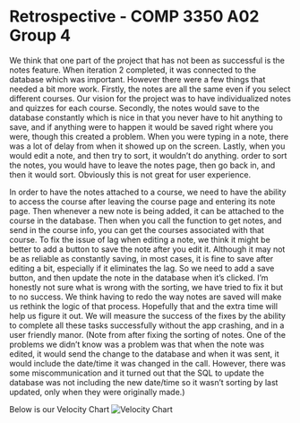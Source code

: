 # Retrospective - COMP 3350 A02 Group 4

We think that one part of the project that has not been as successful is the notes feature. 
When iteration 2 completed, it was connected to the database which was important. 
However there were a few things that needed a bit more work. Firstly, the notes are all the same even if you select different courses. 
Our vision for the project was to have individualized notes and quizzes for each course. 
Secondly, the notes would save to the database constantly which is nice in that you never have to hit anything to save, and if anything were to happen it would be saved right where you were, though this created a problem. 
When you were typing in a note, there was a lot of delay from when it showed up on the screen. 
Lastly, when you would edit a note, and then try to sort, it wouldn’t do anything. 
order to sort the notes, you would have to leave the notes page, then go back in, and then it would sort. 
Obviously this is not great for user experience.

In order to have the notes attached to a course, we need to have the ability to access the course after leaving the course page and entering its note page. 
Then whenever a new note is being added, it can be attached to the course in the database. 
Then when you call the function to get notes, and send in the course info, you can get the courses associated with that course. 
To fix the issue of lag when editing a note, we think it might be better to add a button to save the note after you edit it. 
Although it may not be as reliable as constantly saving, in most cases, it is fine to save after editing a bit, especially if it eliminates the lag. So we need to add a save button, and then update the note in the database when it’s clicked. I’m honestly not sure what is wrong with the sorting, we have tried to fix it but to no success. We think having to redo the way notes are saved will make us rethink the logic of that process. Hopefully that and the extra time will help us figure it out. We will measure the success of the fixes by the ability to complete all these tasks successfully without the app crashing, and in a user friendly manor. 
(Note from after fixing the sorting of notes. 
One of the problems we didn’t know was a problem was that when the note was edited, it would send the change to the database and when it was sent, it would include  the date/time it was changed in the call. However, there was some miscommunication and it turned out that the SQL to update the database was not including the new date/time so it wasn’t sorting by last updated, only when they were originally made.)

Below is our Velocity Chart
![Velocity Chart](https://code.cs.umanitoba.ca/comp3350-winter2024/jockiesonmonkies-a02-4/-/raw/main/docs/ProjectVelocity.png?ref_type=heads)